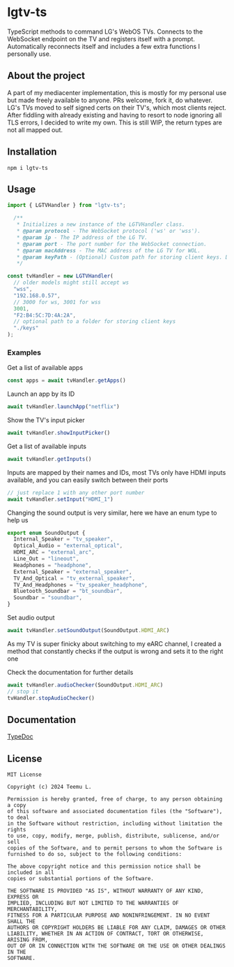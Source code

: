 # lgtv-ts

TypeScript methods to command LG's WebOS TVs. Connects to the WebSocket endpoint on the TV and registers itself with a prompt. Automatically reconnects itself and includes a few extra functions I personally use.

## About the project

A part of my mediacenter implementation, this is mostly for my personal use but made freely available to anyone. PRs welcome, fork it, do whatever. LG's TVs moved to self signed certs on their TV's, which most clients reject. After fiddling with already existing and having to resort to node ignoring all TLS errors, I decided to write my own. This is still WIP, the return types are not all mapped out.

## Installation

`npm i lgtv-ts`

## Usage

```TypeScript
import { LGTVHandler } from "lgtv-ts";

  /**
   * Initializes a new instance of the LGTVHandler class.
   * @param protocol - The WebSocket protocol ('ws' or 'wss').
   * @param ip - The IP address of the LG TV.
   * @param port - The port number for the WebSocket connection.
   * @param macAddress - The MAC address of the LG TV for WOL.
   * @param keyPath - (Optional) Custom path for storing client keys. Defaults to './keys'.
   */

const tvHandler = new LGTVHandler(
  // older models might still accept ws
  "wss",
  "192.168.0.57",
  // 3000 for ws, 3001 for wss
  3001,
  "F2:B4:5C:7D:4A:2A",
  // optional path to a folder for storing client keys
  "./keys"
);
```

### Examples

Get a list of available apps

```TypeScript
const apps = await tvHandler.getApps()
```

Launch an app by its ID

```TypeScript
await tvHandler.launchApp("netflix")
```

Show the TV's input picker

```TypeScript
await tvHandler.showInputPicker()
```

Get a list of available inputs

```TypeScript
await tvHandler.getInputs()
```

Inputs are mapped by their names and IDs, most TVs only have HDMI inputs available, and you can easily switch between their ports

```TypeScript
// just replace 1 with any other port number
await tvHandler.setInput("HDMI_1")
```
Changing the sound output is very similar, here we have an enum type to help us

```TypeScript
export enum SoundOutput {
  Internal_Speaker = "tv_speaker",
  Optical_Audio = "external_optical",
  HDMI_ARC = "external_arc",
  Line_Out = "lineout",
  Headphones = "headphone",
  External_Speaker = "external_speaker",
  TV_And_Optical = "tv_external_speaker",
  TV_And_Headphones = "tv_speaker_headphone",
  Bluetooth_Soundbar = "bt_soundbar",
  Soundbar = "soundbar",
}
```
Set audio output
```TypeScript
await tvHandler.setSoundOutput(SoundOutput.HDMI_ARC)
```

As my TV is super finicky about switching to my eARC channel, I created a method that constantly checks if the output is wrong and sets it to the right one

Check the documentation for further details

```TypeScript
await tvHandler.audioChecker(SoundOutput.HDMI_ARC)
// stop it 
tvHandler.stopAudioChecker()
```

## Documentation

[TypeDoc](https://telaak.github.io/lgtv-ts/)

## License

```
MIT License

Copyright (c) 2024 Teemu L.

Permission is hereby granted, free of charge, to any person obtaining a copy
of this software and associated documentation files (the "Software"), to deal
in the Software without restriction, including without limitation the rights
to use, copy, modify, merge, publish, distribute, sublicense, and/or sell
copies of the Software, and to permit persons to whom the Software is
furnished to do so, subject to the following conditions:

The above copyright notice and this permission notice shall be included in all
copies or substantial portions of the Software.

THE SOFTWARE IS PROVIDED "AS IS", WITHOUT WARRANTY OF ANY KIND, EXPRESS OR
IMPLIED, INCLUDING BUT NOT LIMITED TO THE WARRANTIES OF MERCHANTABILITY,
FITNESS FOR A PARTICULAR PURPOSE AND NONINFRINGEMENT. IN NO EVENT SHALL THE
AUTHORS OR COPYRIGHT HOLDERS BE LIABLE FOR ANY CLAIM, DAMAGES OR OTHER
LIABILITY, WHETHER IN AN ACTION OF CONTRACT, TORT OR OTHERWISE, ARISING FROM,
OUT OF OR IN CONNECTION WITH THE SOFTWARE OR THE USE OR OTHER DEALINGS IN THE
SOFTWARE.
```
